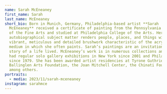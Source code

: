 ```yaml
---
name: Sarah McEneaney
first_name: Sarah
last_name: McEneaney
short_bio: Born in Munich, Germany, Philadelphia-based artist **Sarah
  McEneaney** received a certificate of painting from the Pennsylvania Academy
  of the Fine Arts and studied at Philadelphia College of the Arts. Her
  autobiographical subject matter renders people, places, and things with
  vibrant, meticulous and detailed brushwork characteristic of the acrylic
  medium in which she often paints. Sarah’s paintings are an invitation into the
  story of a life lived. McEneaney’s work is in numerous collections and she has
  had regular solo gallery exhibitions in New York since 2001 and Philadelphia
  since 1979. She has been awarded artist residencies at Tyrone Guthrie Centre,
  Ballinglen Arts Foundation, the Joan Mitchell Center, the Chinati Foundation,
  among others.
portraits:
  - media: 2023/11/sarah-mceneaney
instagram: sarahmce
---
```

